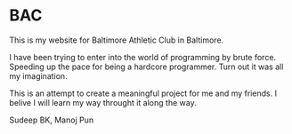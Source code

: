 # BAC
This is my website for Baltimore Athletic Club in Baltimore.

I have been trying to enter into the world of programming by brute force. Speeding up the pace for being a hardcore programmer. Turn out it was all my imagination. 

This is an attempt to create a meaningful project for me and my friends. I belive I will learn my way throught it along the way. 

Sudeep BK,
Manoj Pun
